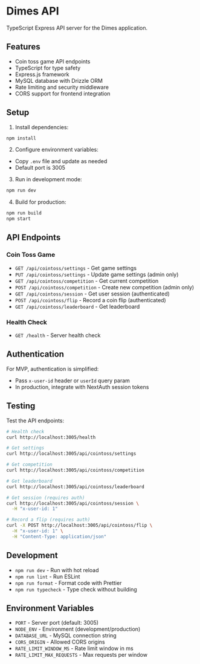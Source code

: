# Dimes API

TypeScript Express API server for the Dimes application.

## Features

- Coin toss game API endpoints
- TypeScript for type safety
- Express.js framework
- MySQL database with Drizzle ORM
- Rate limiting and security middleware
- CORS support for frontend integration

## Setup

1. Install dependencies:
```bash
npm install
```

2. Configure environment variables:
- Copy `.env` file and update as needed
- Default port is 3005

3. Run in development mode:
```bash
npm run dev
```

4. Build for production:
```bash
npm run build
npm start
```

## API Endpoints

### Coin Toss Game

- `GET /api/cointoss/settings` - Get game settings
- `PUT /api/cointoss/settings` - Update game settings (admin only)
- `GET /api/cointoss/competition` - Get current competition
- `POST /api/cointoss/competition` - Create new competition (admin only)
- `GET /api/cointoss/session` - Get user session (authenticated)
- `POST /api/cointoss/flip` - Record a coin flip (authenticated)
- `GET /api/cointoss/leaderboard` - Get leaderboard

### Health Check

- `GET /health` - Server health check

## Authentication

For MVP, authentication is simplified:
- Pass `x-user-id` header or `userId` query param
- In production, integrate with NextAuth session tokens

## Testing

Test the API endpoints:

```bash
# Health check
curl http://localhost:3005/health

# Get settings
curl http://localhost:3005/api/cointoss/settings

# Get competition
curl http://localhost:3005/api/cointoss/competition

# Get leaderboard
curl http://localhost:3005/api/cointoss/leaderboard

# Get session (requires auth)
curl http://localhost:3005/api/cointoss/session \
  -H "x-user-id: 1"

# Record a flip (requires auth)
curl -X POST http://localhost:3005/api/cointoss/flip \
  -H "x-user-id: 1" \
  -H "Content-Type: application/json"
```

## Development

- `npm run dev` - Run with hot reload
- `npm run lint` - Run ESLint
- `npm run format` - Format code with Prettier
- `npm run typecheck` - Type check without building

## Environment Variables

- `PORT` - Server port (default: 3005)
- `NODE_ENV` - Environment (development/production)
- `DATABASE_URL` - MySQL connection string
- `CORS_ORIGIN` - Allowed CORS origins
- `RATE_LIMIT_WINDOW_MS` - Rate limit window in ms
- `RATE_LIMIT_MAX_REQUESTS` - Max requests per window